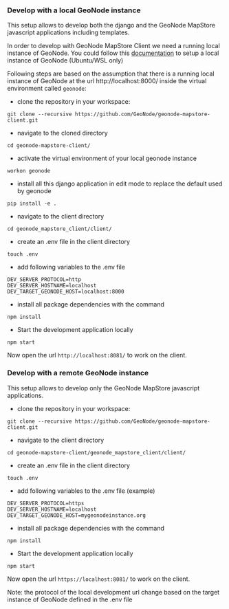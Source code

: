 
### Develop with a local GeoNode instance

This setup allows to develop both the django and the GeoNode MapStore javascript applications including templates.

In order to develop with GeoNode MapStore Client we need a running local instance of GeoNode. You could follow this [documentation](https://docs.geonode.org/en/master/install/advanced/core/index.html#ubuntu-20-04lts) to setup a local instance of GeoNode (Ubuntu/WSL only)

Following steps are based on the assumption that there is a running local instance of GeoNode at the url http://localhost:8000/ inside the virtual environment called `geonode`:

- clone the repository in your workspace:

```
git clone --recursive https://github.com/GeoNode/geonode-mapstore-client.git
```

- navigate to the cloned directory

```
cd geonode-mapstore-client/
```

- activate the virtual environment of your local geonode instance

```
workon geonode
```

- install all this django application in edit mode to replace the default used by geonode

```
pip install -e .
```

- navigate to the client directory

```
cd geonode_mapstore_client/client/
```

- create an .env file in the client directory

```
touch .env
```

- add following variables to the .env file

```
DEV_SERVER_PROTOCOL=http
DEV_SERVER_HOSTNAME=localhost
DEV_TARGET_GEONODE_HOST=localhost:8000
```

- install all package dependencies with the command

```
npm install
```

- Start the development application locally

```
npm start
```

Now open the url `http://localhost:8081/` to work on the client.


### Develop with a remote GeoNode instance

This setup allows to develop only the GeoNode MapStore  javascript applications.

- clone the repository in your workspace:

```
git clone --recursive https://github.com/GeoNode/geonode-mapstore-client.git
```

- navigate to the client directory

```
cd geonode-mapstore-client/geonode_mapstore_client/client/
```

- create an .env file in the client directory

```
touch .env
```

- add following variables to the .env file (example)

```
DEV_SERVER_PROTOCOL=https
DEV_SERVER_HOSTNAME=localhost
DEV_TARGET_GEONODE_HOST=mygeonodeinstance.org
```

- install all package dependencies with the command

```
npm install
```

- Start the development application locally

```
npm start
```

Now open the url `https://localhost:8081/` to work on the client.

Note: the protocol of the local development url change based on the target instance of GeoNode defined in the .env file
